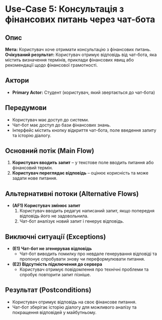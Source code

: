 # Use-Case 5: Консультація з фінансових питань через чат-бота

## Опис
**Мета:** Користувач хоче отримати консультацію з фінансових питань.  
**Очікуваний результат:** Користувач отримує відповідь від чат-бота, яка містить визначення термінів, приклади фінансових явищ або рекомендації щодо фінансової грамотності.

## Актори
- **Primary Actor:** Студент (користувач, який звертається до чат-бота)  

## Передумови
- Користувач має доступ до системи.  
- Чат-бот має доступ до бази фінансових знань.  
- Інтерфейс містить кнопку відкриття чат-бота, поле введення запиту та історію діалогу.  

## Основний потік (Main Flow)
1. **Користувач вводить запит** – у текстове поле вводить питання або фінансовий термін.  
2. **Користувач переглядає відповідь** – оцінює корисність та може задати нове питання.

## Альтернативні потоки (Alternative Flows)
- **(AF1) Користувач змінює запит**  
  1. Користувач вводить редагує написаний запит, якщо попередня відповідь його не задовольнила.  
  2. Чат-бот аналізує новий запит і генерує відповідь.  

## Виключні ситуації (Exceptions)
- **(E1) Чат-бот не згенерував відповідь**  
  - Чат-бот виводить помилку про невдале генерування відповіді та пропонує спробувати знову чи переформулювати питання.  
- **(E2) Відсутність підключення до сервера**  
  - Користувач отримує повідомлення про технічні проблеми та спробує повторити запит пізніше.  

## Результат (Postconditions)
- Користувач отримує відповідь на своє фінансове питання.  
- Чат-бот зберігає історію діалогу для можливого аналізу та покращення відповідей у майбутньому.  
